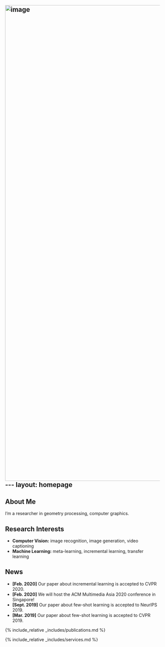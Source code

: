 <img width="1496" height="1546" alt="image" src="https://github.com/user-attachments/assets/f688153d-320d-4f18-ae1d-fbbfe4cf0f44" />---
layout: homepage
---

## About Me

I’m a researcher in geometry processing, computer graphics. 

## Research Interests

- **Computer Vision:** image recognition, image generation, video captioning
- **Machine Learning:** meta-learning, incremental learning, transfer learning

## News

- **[Feb. 2020]** Our paper about incremental learning is accepted to CVPR 2020.
- **[Feb. 2020]** We will host the ACM Multimedia Asia 2020 conference in Singapore!
- **[Sept. 2019]** Our paper about few-shot learning is accepted to NeurIPS 2019.
- **[Mar. 2019]** Our paper about few-shot learning is accepted to CVPR 2019.

{% include_relative _includes/publications.md %}

{% include_relative _includes/services.md %}

